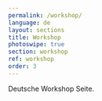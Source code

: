 ```yaml
---
permalink: /workshop/
language: de
layout: sections
title: Workshop
photoswipe: true
section: workshop
ref: workshop
order: 3
---
```


Deutsche Workshop Seite.
